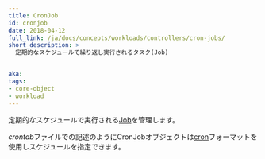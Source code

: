 ```yaml
---
title: CronJob
id: cronjob
date: 2018-04-12
full_link: /ja/docs/concepts/workloads/controllers/cron-jobs/
short_description: >
  定期的なスケジュールで繰り返し実行されるタスク(Job)


aka: 
tags:
- core-object
- workload
---
```

定期的なスケジュールで実行される[Job](/ja/docs/concepts/workloads/controllers/job/)を管理します。

<!--more-->

*crontab*ファイルでの記述のようにCronJobオブジェクトは[cron](https://ja.wikipedia.org/wiki/Cron)フォーマットを使用しスケジュールを指定できます。